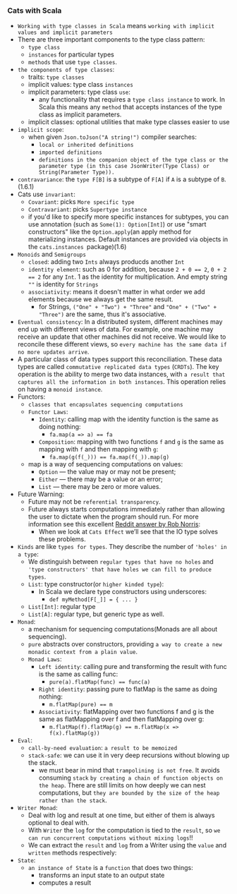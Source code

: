 ### Cats with Scala

- `Working with type classes in Scala` means `working with implicit values and implicit parameters`
- There are three important components to the type class pattern:
  - `type class`
  - `instances` for particular types
  - `methods` that use `type classes`.
- `the components of type classes`:
  - traits: `type classes`
  - implicit values: type class `instances`
  - implicit parameters: type class `use`:
    - any functionality that requires a `type class instance` to work. In Scala this means any `method` that accepts instances of the type class as implicit parameters.
  - implicit classes: optional utilities that make type classes easier to use
- `implicit scope`:
  - when given `Json.toJson("A string!")` compiler searches:
    - `local or inherited definitions`
    - `imported definitions`
    - `definitions in the companion object of the type class or the parameter type (in this case JsonWriter(Type Class) or String(Parameter Type)).`
- `contravariance`: the `type F[B]` is a subtype of `F[A]` if `A` is a subtype of `B`. (1.6.1)
- Cats use `invariant`:
  - `Covariant`: picks `More specific type `
  - `Contravariant`: picks `Supertype instance`
  - if you'd like to specify more specific instances for subtypes, you can use annotation (such as `Some(1): Option[Int]`) or use "smart constructors" like the `Option.apply`(an apply method for materializing instances. Default instances are provided via objects in the `cats.instances `package)(1.6)
- `Monoids` and `Semigroups`
  - `closed`: adding two `Ints` always producds another `Int`
  - `identity element`: such as 0 for addition, because `2 + 0 == 2`, `0 + 2 == 2` for any `Int`. 1 as the identity for multiplication. And empty string `""` is identity for `Strings`
  - `associativity`: means it doesn't matter in what order we add elements because we always get the same result.
    - for Strings, `("One" + "Two") + "Three"` and `"One" + ("Two" + "Three")` are the same, thus it's associative.
- `Eventual consistency`: In a distributed system, different machines may end up with different views of data. For example, one machine may receive an update that other machines did not receive. We would like to reconcile these different views, so `every machine has the same data if no more updates arrive`.
- A particular class of data types support this reconciliation. These data types are called `commutative replicated data types` (`CRDTs`). The key operation is the ability to merge two data instances, with `a result that captures all the information in both instances`. This operation relies on having a `monoid instance`.
- Functors:
  - `classes that encapsulates sequencing computations`
  - `Functor Laws`:
    - `Identity`: calling map with the identity function is the same as doing nothing:
      - `fa.map(a => a) == fa`
    - `Composition`: mapping with two functions `f` and `g` is the same as mapping with `f` and then mapping with `g`:
      - `fa.map(g(f(_))) == fa.map(f(_)).map(g)`
  - map is a way of sequencing computations on values:
    - `Option` — the value may or may not be present;
    - `Either` — there may be a value or an error;
    - `List` — there may be zero or more values.
- Future Warning:
  - Future may not be `referential transparency`.
  - Future always starts computations immediately rather than allowing the user to dictate when the program should run. For more information see this excellent [Reddit answer by Rob Norris](https://www.reddit.com/r/scala/comments/3zofjl/why_is_future_totally_unusable/):
    - When we look at `Cats Effect` we’ll see that the IO type solves these problems.
- `Kinds` are like `types for types`. They describe the number of `'holes' in a type`:
  - We distinguish between `regular types that have no holes` and `'type constructors' that have holes we can fill to produce types`.
  - `List`: type constructor(or `higher kinded type`):
    - In Scala we declare type constructors using underscores:
      - `def myMethod[F[_]] = { ... }`
  - `List[Int]`: regular type
  - `List[A]`: regular type, but generic type as well.
- `Monad`:
  - a mechanism for sequencing computations(Monads are all about sequencing).
  - `pure` abstracts over constructors, providing `a way to create a new monadic context from a plain value`.
  - `Monad Laws`:
    - `Left identity`: calling pure and transforming the result with func is the same as calling func:
      - `pure(a).flatMap(func) == func(a)`
    - `Right identity`: passing pure to flatMap is the same as doing nothing:
      - `m.flatMap(pure) == m`
    - `Associativity`: flatMapping over two functions f and g is the same as flatMapping over f and then flatMapping over g:
      - `m.flatMap(f).flatMap(g) == m.flatMap(x => f(x).flatMap(g))`
- `Eval`:
  - `call-by-need evaluation`: `a result to be memoized`
  - `stack-safe`: we can use it in very deep recursions without blowing up the stack.
    - we must bear in mind that `trampolining is not free`. It avoids consuming `stack` `by creating a chain of function objects on the heap`. There are still limits on how deeply we can nest computations, but `they are bounded by the size of the heap rather than the stack`.
- `Writer Monad`:
  - Deal with log and result at one time, but either of them is always optional to deal with.
  - With `Writer` the `log` for the computation is tied to the `result`, so `we can run concurrent computations without mixing logs`!!
  - We can extract the `result` and `log` from a Writer using the `value` and `written` methods respectively:
- `State`:
  - `an instance of State` is a `function` that does two things:
    - transforms an input state to an output state
    - computes a result
